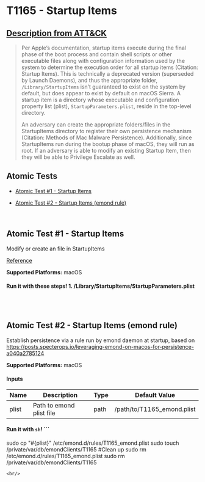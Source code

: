 # T1165 - Startup Items
## [Description from ATT&CK](https://attack.mitre.org/wiki/Technique/T1165)
<blockquote>Per Apple’s documentation, startup items execute during the final phase of the boot process and contain shell scripts or other executable files along with configuration information used by the system to determine the execution order for all startup items (Citation: Startup Items). This is technically a deprecated version (superseded by Launch Daemons), and thus the appropriate folder, <code>/Library/StartupItems</code> isn’t guaranteed to exist on the system by default, but does appear to exist by default on macOS Sierra. A startup item is a directory whose executable and configuration property list (plist), <code>StartupParameters.plist</code>, reside in the top-level directory. 

An adversary can create the appropriate folders/files in the StartupItems directory to register their own persistence mechanism (Citation: Methods of Mac Malware Persistence). Additionally, since StartupItems run during the bootup phase of macOS, they will run as root. If an adversary is able to modify an existing Startup Item, then they will be able to Privilege Escalate as well.</blockquote>

## Atomic Tests

- [Atomic Test #1 - Startup Items](#atomic-test-1---startup-items)

- [Atomic Test #2 - Startup Items (emond rule)](#atomic-test-2---startup-items-emond-rule)


<br/>

## Atomic Test #1 - Startup Items
Modify or create an file in StartupItems

[Reference](https://www.alienvault.com/blogs/labs-research/diversity-in-recent-mac-malware)

**Supported Platforms:** macOS


#### Run it with these steps! 1. /Library/StartupItems/StartupParameters.plist


<br/>
<br/>

## Atomic Test #2 - Startup Items (emond rule)
Establish persistence via a rule run by emond daemon at startup, based on https://posts.specterops.io/leveraging-emond-on-macos-for-persistence-a040a2785124

**Supported Platforms:** macOS


#### Inputs
| Name | Description | Type | Default Value | 
|------|-------------|------|---------------|
| plist | Path to emond plist file | path | /path/to/T1165_emond.plist|

#### Run it with `sh`! ```
sudo cp "#{plist}" /etc/emond.d/rules/T1165_emond.plist
sudo touch /private/var/db/emondClients/T1165
#Clean up
sudo rm /etc/emond.d/rules/T1165_emond.plist
sudo rm /private/var/db/emondClients/T1165
```
<br/>
